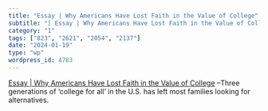 ```yaml
---
title: "Essay | Why Americans Have Lost Faith in the Value of College"
subtitle: "[ Essay | Why Americans Have Lost Faith in the Value of College]( https://www.wsj.com/us-news/educat..."
category: "1"
tags: ["823", "2621", "2054", "2137"]
date: "2024-01-19"
type: "wp"
wordpress_id: 4783
---
```

[ Essay | Why Americans Have Lost Faith in the Value of College]( https://www.wsj.com/us-news/education/why-americans-have-lost-faith-in-the-value-of-college-b6b635f2?mod=latestheadlines_trending_now_article_pos2) –Three generations of ‘college for all’ in the U.S. has left most families looking for alternatives.